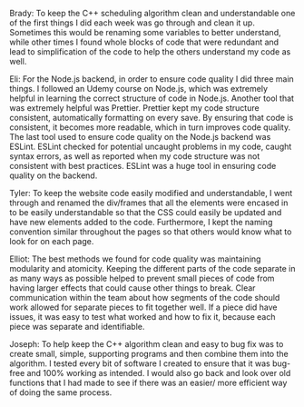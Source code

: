 Brady: To keep the C++ scheduling algorithm clean and understandable one of the first things I did each week was go through and clean it up. Sometimes this would be renaming some variables to better understand, while other times I found whole blocks of code that were redundant and lead to simplification of the code to help the others understand my code as well.

Eli: For the Node.js backend, in order to ensure code quality I did three main things. I followed an Udemy course on Node.js, which was extremely helpful in learning the correct structure of code in Node.js. Another tool that was extremely helpful was Prettier. Prettier kept my code structure consistent, automatically formatting on every save. By ensuring that code is consistent, it becomes more readable, which in turn improves code quality. The last tool used to ensure code quality on the Node.js backend was ESLint. ESLint checked for potential uncaught problems in my code, caught syntax errors, as well as reported when my code structure was not consistent with best practices. ESLint was a huge tool in ensuring code quality on the backend. 

Tyler: To keep the website code easily modified and understandable, I went through and renamed the div/frames that all the elements were encased in to be easily understandable so that the CSS could easily be updated and have new elements added to the code. Furthermore, I kept the naming convention similar throughout the pages so that others would know what to look for on each page. 

Elliot: The best methods we found for code quality was maintaining modularity and atomicity.  Keeping the different parts of the code separate in as many ways as possible helped to prevent small pieces of code from having larger effects that could cause other things to break.  Clear communication within the team about how segments of the code should work allowed for separate pieces to fit together well.  If a piece did have issues, it was easy to test what worked and how to fix it, because each piece was separate and identifiable. 

Joseph: To help keep the C++ algorithm clean and easy to bug fix was to create small, simple, supporting programs and then combine them into the algorithm. I tested every bit of software I created to ensure that it was bug-free and 100% working as intended. I would also go back and look over old functions that I had made to see if there was an easier/ more efficient way of doing the same process. 
